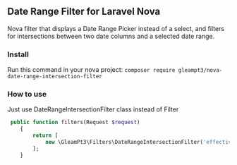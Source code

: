 ## Date Range Filter for Laravel Nova

Nova filter that displays a Date Range Picker instead of a select, and filters for intersections between two date columns and a selected date range.

### Install

Run this command in your nova project:
`composer require gleampt3/nova-date-range-intersection-filter`

### How to use

Just use DateRangeIntersectionFilter class instead of Filter

```php
 public function filters(Request $request)
    {
        return [
            new \GleamPt3\Filters\DateRangeIntersectionFilter('effective_from', "effective_to", 'Created date'),
        ];
    }
```
